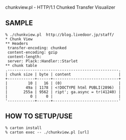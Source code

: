 chunkview.pl - HTTP/1.1 Chunked Transfer Visualizer

## SAMPLE

    % ./chunkview.pl  http://blog.livedoor.jp/staff/
    * Chunk View
    ** Headers
     transfer-encoding: chunked
     content-encoding: gzip
     content-length: 
     server: Plack::Handler::Starlet
    ** chunk table
    .-------------------------------------------------.
    | chunk size | byte | content                     |
    +------------+------+-----------------------------+
    |         10 |   16 | (0)                         |
    |        49a | 1178 | <!DOCTYPE html PUBLI(2896)  |
    |       255a | 9562 | ript'; ga.async = tr(41240) |
    |          0 |    0 |                             |
    '------------+------+-----------------------------'

## HOW TO SETUP/USE

    % carton install
    % carton exec -- ./chunkview.pl [url]


